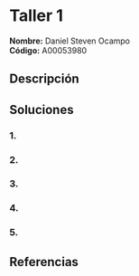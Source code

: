 # Taller 1

**Nombre:** Daniel Steven Ocampo  
**Código:** A00053980  

## Descripción 

## Soluciones

### 1.  
### 2.  
### 3.  
### 4.  
### 5.  

## Referencias
